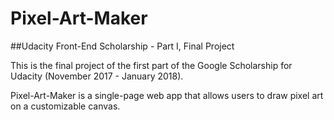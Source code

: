 # Pixel-Art-Maker

##Udacity Front-End Scholarship - Part I, Final Project

This is the final project of the first part of the Google Scholarship for Udacity (November 2017 - January 2018).

Pixel-Art-Maker is a single-page web app that allows users to draw pixel art on a customizable canvas.